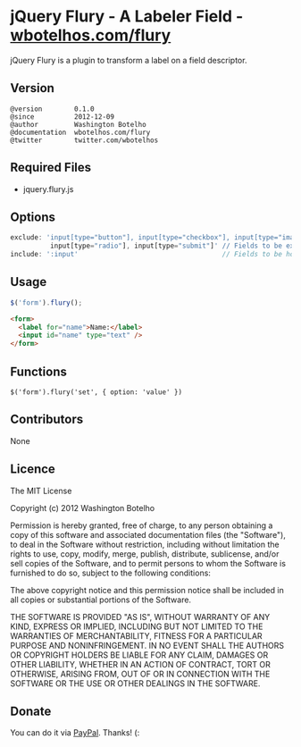 # jQuery Flury - A Labeler Field - [wbotelhos.com/flury](http://wbotelhos.com/flury)

jQuery Flury is a plugin to transform a label on a field descriptor.

## Version

```
@version        0.1.0
@since          2012-12-09
@author         Washington Botelho
@documentation  wbotelhos.com/flury
@twitter        twitter.com/wbotelhos
```

## Required Files

+ jquery.flury.js

## Options

```js
exclude: 'input[type="button"], input[type="checkbox"], input[type="image"],
          input[type="radio"], input[type="submit"]' // Fields to be excluded of the hook.
include: ':input'                                    // Fields to be hooked.
```

## Usage

```js
$('form').flury();
```

```html
<form>
  <label for="name">Name:</label>
  <input id="name" type="text" />
</form>
```

## Functions

```
$('form').flury('set', { option: 'value' })
```

## Contributors

None

## Licence

The MIT License

Copyright (c) 2012 Washington Botelho

Permission is hereby granted, free of charge, to any person obtaining a copy of this software and associated documentation files (the "Software"), to deal in the Software without restriction, including without limitation the rights to use, copy, modify, merge, publish, distribute, sublicense, and/or sell copies of the Software, and to permit persons to whom the Software is furnished to do so, subject to the following conditions:

The above copyright notice and this permission notice shall be included in all copies or substantial portions of the Software.

THE SOFTWARE IS PROVIDED "AS IS", WITHOUT WARRANTY OF ANY KIND, EXPRESS OR IMPLIED, INCLUDING BUT NOT LIMITED TO THE WARRANTIES OF MERCHANTABILITY, FITNESS FOR A PARTICULAR PURPOSE AND NONINFRINGEMENT. IN NO EVENT SHALL THE AUTHORS OR COPYRIGHT HOLDERS BE LIABLE FOR ANY CLAIM, DAMAGES OR OTHER LIABILITY, WHETHER IN AN ACTION OF CONTRACT, TORT OR OTHERWISE, ARISING FROM, OUT OF OR IN CONNECTION WITH THE SOFTWARE OR THE USE OR OTHER DEALINGS IN THE SOFTWARE.

## Donate

You can do it via [PayPal](https://www.paypal.com/cgi-bin/webscr?cmd=_donations&business=X8HEP2878NDEG&item_name=jQuery%20Flury). Thanks! (:
